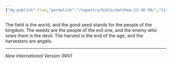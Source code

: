 ```yaml
---
{"dg-publish":true,"permalink":"/tapestry/bible/matthew-13-38-39/","title":"Matthew 13:38–39","tags":["bible","bible-verse"],"dgHomeLink":true,"dgShowLocalGraph":true,"dgEnableSearch":true}
---
```


The field is the world, and the good seed stands for the people of the kingdom. The weeds are the people of the evil one, and the enemy who sows them is the devil. The harvest is the end of the age, and the harvesters are angels.

---
*New International Version (NIV)*